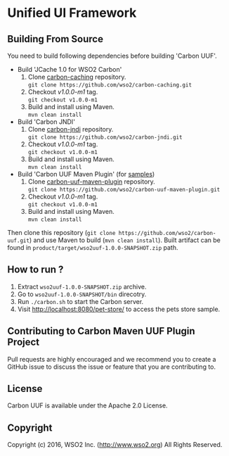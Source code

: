 # Unified UI Framework

## Building From Source

You need to build following dependencies before building 'Carbon UUF'.

- Build 'JCache 1.0 for WSO2 Carbon'
  1. Clone [carbon-caching](https://github.com/wso2/carbon-caching) repository.<br/>`git clone https://github.com/wso2/carbon-caching.git`
  2. Checkout *v1.0.0-m1* tag.<br/>`git checkout v1.0.0-m1`
  3. Build and install using Maven.<br/> `mvn clean install`
- Build 'Carbon JNDI'
  1. Clone [carbon-jndi](https://github.com/wso2/carbon-jndi) repository.<br/>`git clone https://github.com/wso2/carbon-jndi.git`
  2. Checkout *v1.0.0-m1* tag.<br/>`git checkout v1.0.0-m1`
  3. Build and install using Maven.<br/> `mvn clean install`
- Build 'Carbon UUF Maven Plugin' (for [samples](samples/sample4))
  1. Clone [carbon-uuf-maven-plugin](https://github.com/wso2/carbon-uuf-maven-plugin) repository.<br/>`git clone https://github.com/wso2/carbon-uuf-maven-plugin.git`
  2. Checkout *v1.0.0-m1* tag.<br/>`git checkout v1.0.0-m1`
  3. Build and install using Maven.<br/> `mvn clean install`

Then clone this repository (`git clone https://github.com/wso2/carbon-uuf.git`) and use Maven to build (`mvn clean install`). Built artifact can be found in `product/target/wso2uuf-1.0.0-SNAPSHOT.zip` path.

## How to run ?

1. Extract `wso2uuf-1.0.0-SNAPSHOT.zip` archive.
2. Go to `wso2uuf-1.0.0-SNAPSHOT/bin` direcotry.
4. Run `./carbon.sh` to start the Carbon server.
5. Visit [http://localhost:8080/pet-store/](http://localhost:8080/pet-store/) to access the pets store sample.

## Contributing to Carbon Maven UUF Plugin Project

Pull requests are highly encouraged and we recommend you to create a GitHub issue to discuss the issue or feature that you are contributing to.  

## License

Carbon UUF is available under the Apache 2.0 License.

## Copyright

Copyright (c) 2016, WSO2 Inc. (http://www.wso2.org) All Rights Reserved.
